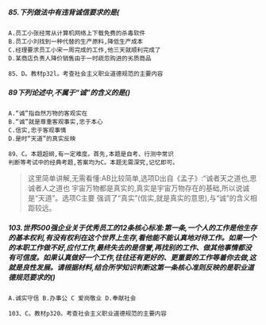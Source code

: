 ##### 85.下列做法中有违背诚信要求的是(
    A.员工小张经常从计算机网络上下载免费的杀毒软件
    B.员工小刘找到一种代替的生产原料,降低生产成本
    C.经理要求员工小宋一周完成的工作,他三天就顺利完成了
    D.某商店负责人降价销售由于一时疏忽购进的劣质商品
    
    85、D。教材p32l。考查社会主义职业道德规范的主要内容

##### 89下列论述中,不属于“诚”的含义的是()
    A.“诚”指自然万物的客观实在
    B.“诚”就是尊重客观事实,忠于本心
    C.信实,忠于客观事情
    D.是时“天道”的真实反映
    
    89、C。本题超纲,有一定难度。首先,本题是自考、行测中常识
    判断等考试中的经典考题,答案均为C。本题无需深究,记忆即可。
    
>   这里简单讲解,无需看懂:AB比较简单,选项D出自《孟子》:“诚者天之道也,思诚者人之道也
    宇宙万物都是真实的,真实是宇宙万物存在的基础,所以说诚是“天道”。选项C主要
    强调了“真实”(信实,就是真实的意思),与“诚”的含义相距较远。

##### 103.世界500强企业关于优秀员工的12条核心标准:第一条,一个人的工作是他生存的基本权利,有没有权利在这个世界上生存,看他能不能认真地对待工作。如果一个的本职工作做不好,应付工作,最终失去的是信誉,再找别的工作、做其他事情都没有可信度。如果认真做好一个工作,往往还有更好的、更重要的工作等着你去做,这就是良性发展。请根据材料,结合所学知识判断这第一条核心准则反映的是职业道德规范要求的()
    A.诚实守信 B.办事公 C 爱岗敬业 D.奉献社会
    
    103、C。教材p320。考查社会主义职业道德规范的主要内容    










    